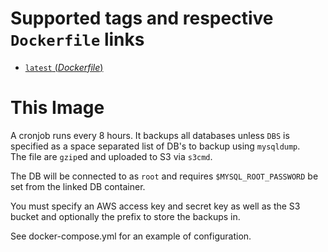 # Supported tags and respective `Dockerfile` links

- [`latest` (*Dockerfile*)](https://github.com/nickbreen/docker-mysql-backup-cron/blob/master/Dockerfile)

# This Image

A cronjob runs every 8 hours.  It backups all databases unless ```DBS``` 
is specified as a space separated list of DB's to backup using ```mysqldump```.  
The file are ```gzip```ed and uploaded to S3 via ```s3cmd```.

The DB will be connected to as ```root``` and requires ```$MYSQL_ROOT_PASSWORD``` 
be set from the linked DB container.

You must specify an AWS access key and secret key as well as the S3 bucket and
optionally the prefix to store the backups in.

See docker-compose.yml for an example of configuration.
